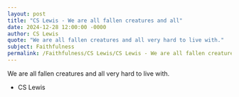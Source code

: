 ```yaml
---
layout: post
title: "CS Lewis - We are all fallen creatures and all"
date: 2024-12-28 12:00:00 -0000
author: CS Lewis
quote: "We are all fallen creatures and all very hard to live with."
subject: Faithfulness
permalink: /Faithfulness/CS Lewis/CS Lewis - We are all fallen creatures and all
---
```


We are all fallen creatures and all very hard to live with.

- CS Lewis
